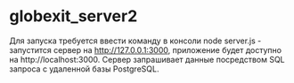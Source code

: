 # globexit_server2
Для запуска требуется ввести команду в консоли node server.js - запустится сервер на http://127.0.0.1:3000, приложение будет доступно на http://localhost:3000.
Сервер запрашивает данные посредством SQL запроса с удаленной базы PostgreSQL.
